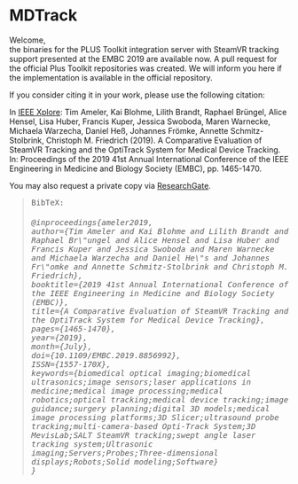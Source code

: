 # MDTrack


Welcome,<br>
the binaries for the PLUS Toolkit integration server with SteamVR tracking support presented at the EMBC 2019 are available now.
A pull request for the official Plus Toolkit repositories was created. We will inform you here if the implementation is available in the official repository.


If you consider citing it in your work, please use the following citation:

<p>In <a href="https://ieeexplore.ieee.org/abstract/document/8856992/">IEEE Xplore</a>: Tim Ameler, Kai Blohme, Lilith Brandt, Raphael Brüngel, Alice Hensel, Lisa Huber, Francis Kuper,  Jessica Swoboda, Maren Warnecke, Michaela Warzecha, Daniel Heß, Johannes Frömke, Annette Schmitz-Stolbrink, Christoph M. Friedrich (2019). A Comparative Evaluation of SteamVR Tracking and the OptiTrack System for Medical Device Tracking. In: Proceedings of the 2019 41st Annual International Conference of the IEEE Engineering in Medicine and Biology Society (EMBC), pp. 1465-1470.</p>

<p>You may also request a private copy via <a href="https://www.researchgate.net/publication/336336659_A_Comparative_Evaluation_of_SteamVR_Tracking_and_the_OptiTrack_System_for_Medical_Device_Tracking">ResearchGate</a>. <br>
</p>
	<blockquote style="font-family: monospace">
		BibTeX:
		<h6>@inproceedings{ameler2019,<br>
  author={Tim Ameler and Kai Blohme and Lilith Brandt and Raphael Br\"ungel and Alice Hensel and Lisa Huber and Francis Kuper     and Jessica Swoboda and Maren Warnecke and Michaela Warzecha and Daniel He\"s and Johannes Fr\"omke and Annette Schmitz-Stolbrink and Christoph M. Friedrich},<br>
  booktitle={2019 41st Annual International Conference of the IEEE Engineering in Medicine and Biology Society (EMBC)},<br>
  title={A Comparative Evaluation of SteamVR Tracking and the OptiTrack System for Medical Device Tracking},<br>
  pages={1465-1470},<br>
  year={2019},<br>
  month={July},<br>
  doi={10.1109/EMBC.2019.8856992},<br>
  ISSN={1557-170X},<br>
  keywords={biomedical optical imaging;biomedical ultrasonics;image sensors;laser applications in medicine;medical image processing;medical robotics;optical tracking;medical device tracking;image guidance;surgery planning;digital 3D models;medical image processing platforms;3D Slicer;ultrasound probe tracking;multi-camera-based Opti-Track System;3D MevisLab;SALT SteamVR tracking;swept angle laser tracking system;Ultrasonic imaging;Servers;Probes;Three-dimensional displays;Robots;Solid modeling;Software} <br>
}</h6>
	</blockquote>
</div>

